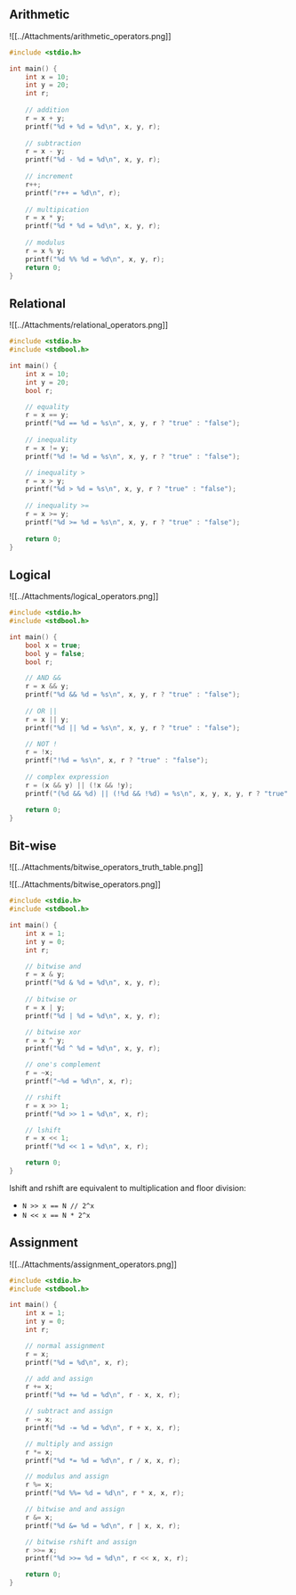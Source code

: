 ## Arithmetic
![[../Attachments/arithmetic_operators.png]]

```c
#include <stdio.h>

int main() {
	int x = 10;
	int y = 20;
	int r;
	
	// addition
	r = x + y;
	printf("%d + %d = %d\n", x, y, r);
	
	// subtraction
	r = x - y;
	printf("%d - %d = %d\n", x, y, r);
	
	// increment
	r++;
	printf("r++ = %d\n", r);
	
	// multipication
	r = x * y;
	printf("%d * %d = %d\n", x, y, r);
	
	// modulus
	r = x % y;
	printf("%d %% %d = %d\n", x, y, r);
	return 0;
}
```

## Relational
![[../Attachments/relational_operators.png]]

```c
#include <stdio.h>
#include <stdbool.h>

int main() {
    int x = 10;
    int y = 20;
    bool r;

    // equality
    r = x == y;
    printf("%d == %d = %s\n", x, y, r ? "true" : "false");
    
    // inequality
    r = x != y;
    printf("%d != %d = %s\n", x, y, r ? "true" : "false");

    // inequality >
    r = x > y;
    printf("%d > %d = %s\n", x, y, r ? "true" : "false");
    
    // inequality >=
    r = x >= y;
    printf("%d >= %d = %s\n", x, y, r ? "true" : "false");
    
    return 0;
}
```

## Logical
![[../Attachments/logical_operators.png]]

```c
#include <stdio.h>
#include <stdbool.h>

int main() {
    bool x = true;
    bool y = false;
    bool r;

    // AND &&
    r = x && y;
    printf("%d && %d = %s\n", x, y, r ? "true" : "false");
    
    // OR ||
    r = x || y;
    printf("%d || %d = %s\n", x, y, r ? "true" : "false");

    // NOT !
    r = !x;
    printf("!%d = %s\n", x, r ? "true" : "false");
    
    // complex expression
    r = (x && y) || (!x && !y);
    printf("(%d && %d) || (!%d && !%d) = %s\n", x, y, x, y, r ? "true" : "false");

    return 0;
}
```

## Bit-wise
![[../Attachments/bitwise_operators_truth_table.png]]

![[../Attachments/bitwise_operators.png]]

```c
#include <stdio.h>
#include <stdbool.h>

int main() {
    int x = 1;
    int y = 0;
    int r;

    // bitwise and 
    r = x & y;
    printf("%d & %d = %d\n", x, y, r);
    
    // bitwise or
    r = x | y;
    printf("%d | %d = %d\n", x, y, r);

    // bitwise xor
    r = x ^ y;
    printf("%d ^ %d = %d\n", x, y, r);

    // one's complement
    r = ~x;
    printf("~%d = %d\n", x, r);

    // rshift
    r = x >> 1;
    printf("%d >> 1 = %d\n", x, r);

    // lshift
    r = x << 1;
    printf("%d << 1 = %d\n", x, r);

    return 0;
}
```

lshift and rshift are equivalent to multiplication and floor division:
- `N >> x == N // 2^x`
- `N << x == N * 2^x`

## Assignment
![[../Attachments/assignment_operators.png]]

```c
#include <stdio.h>
#include <stdbool.h>

int main() {
    int x = 1;
    int y = 0;
    int r;

    // normal assignment
    r = x;
    printf("%d = %d\n", x, r);

    // add and assign
    r += x;
    printf("%d += %d = %d\n", r - x, x, r);

    // subtract and assign
    r -= x;
    printf("%d -= %d = %d\n", r + x, x, r);

    // multiply and assign
    r *= x;
    printf("%d *= %d = %d\n", r / x, x, r);

    // modulus and assign
    r %= x;
    printf("%d %%= %d = %d\n", r * x, x, r);

    // bitwise and and assign
    r &= x;
    printf("%d &= %d = %d\n", r | x, x, r);

    // bitwise rshift and assign
    r >>= x;
    printf("%d >>= %d = %d\n", r << x, x, r);

    return 0;
}
```
